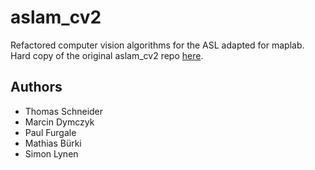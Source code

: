 # aslam_cv2

Refactored computer vision algorithms for the ASL adapted for maplab. Hard copy of the original aslam_cv2 repo [here](https://github.com/ethz-asl/aslam_cv2).

## Authors

 * Thomas Schneider
 * Marcin Dymczyk
 * Paul Furgale
 * Mathias Bürki
 * Simon Lynen
